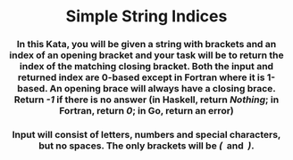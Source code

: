 <div align = 'center'>

# Simple String Indices

</div>

<div align = 'center'>

<h3>In this Kata, you will be given a string with brackets and an index of an opening bracket and your task will be to return the index of the matching closing bracket. Both the input and returned index are 0-based except in Fortran where it is 1-based. An opening brace will always have a closing brace. Return <em>-1</em> if there is no answer (in Haskell, return <em>Nothing</em>; in Fortran, return <em>0</em>; in Go, return an error)</h3>

<h3>Input will consist of letters, numbers and special characters, but no spaces. The only brackets will be <em>(</em>&nbsp; and &nbsp;<em>)</em>.</h3>

</div>
